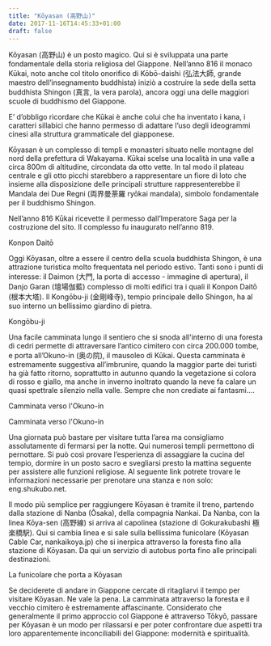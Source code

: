 ```yaml
---
title: "Kōyasan (高野山)"
date: 2017-11-16T14:45:33+01:00
draft: false
---
```


Kōyasan (高野山) è un posto magico.
Qui si è sviluppata una parte fondamentale della storia religiosa del Giappone. Nell’anno 816 il monaco Kūkai, noto anche col titolo onorifico di Kōbō-daishi (弘法大師, grande maestro dell’insegnamento buddhista) iniziò a costruire la sede della setta buddhista Shingon (真言, la vera parola), ancora oggi una delle maggiori scuole di buddhismo del Giappone.

E’ d’obbligo ricordare che Kūkai è anche colui che ha inventato i kana, i caratteri sillabici che hanno permesso di adattare l’uso degli ideogrammi cinesi alla struttura grammaticale del giapponese.

Kōyasan è un complesso di templi e monasteri situato nelle montagne del nord della prefettura di Wakayama. Kūkai scelse una località in una valle a circa 800m di altitudine, circondata da otto vette. In tal modo il plateau centrale e gli otto picchi starebbero a rappresentare un fiore di loto che insieme alla disposizione delle principali strutture rappresenterebbe il Mandala dei Due Regni (両界曼荼羅 ryōkai mandala), simbolo fondamentale per il buddhismo Shingon.

Nell’anno 816 Kūkai ricevette il permesso dall’Imperatore Saga per la costruzione del sito. Il complesso fu inaugurato nell’anno 819.

 Konpon Daitō

Oggi Kōyasan, oltre a essere il centro della scuola buddhista Shingon, è una attrazione turistica molto frequentata nel periodo estivo. Tanti sono i punti di interesse: il Daimon (大門, la porta di accesso - immagine di apertura), il Danjo Garan (壇場伽藍) complesso di molti edifici tra i quali il Konpon Daitō (根本大塔). Il Kongōbu-ji (金剛峰寺), tempio principale dello Shingon, ha al suo interno un bellissimo giardino di pietra.

Kongōbu-ji

Una facile camminata lungo il sentiero che si snoda all'interno di una foresta di cedri permette di attraversare l’antico cimitero con circa 200.000 tombe, e porta all’Okuno-in (奥の院), il mausoleo di Kūkai. Questa camminata è estremamente suggestiva all’imbrunire, quando la maggior parte dei turisti ha già fatto ritorno, soprattutto in autunno quando la vegetazione si colora di rosso e giallo, ma anche in inverno inoltrato quando la neve fa calare un quasi spettrale silenzio nella valle. Sempre che non crediate ai fantasmi….

Camminata verso l'Okuno-in

Camminata verso l'Okuno-in

Una giornata può bastare per visitare tutta l’area ma consigliamo assolutamente di fermarsi per la notte. Qui numerosi templi permettono di pernottare. Si può così provare l’esperienza di assaggiare la cucina del tempio, dormire in un posto sacro e svegliarsi presto la mattina seguente per assistere alle funzioni religiose. Al seguente link potrete trovare le informazioni necessarie per prenotare una stanza e non solo: eng.shukubo.net.

Il modo più semplice per raggiungere Kōyasan è tramite il treno, partendo dalla stazione di Nanba (Ōsaka), della compagnia Nankai.
Da Nanba, con la linea Kōya-sen (高野線) si arriva al capolinea (stazione di Gokurakubashi 極楽橋駅). Qui si cambia linea e si sale sulla bellissima funicolare (Kōyasan Cable Car, nankaikoya.jp) che si inerpica attraverso la foresta fino alla stazione di Kōyasan. Da qui un servizio di autobus porta fino alle principali destinazioni.

La funicolare che porta a Kōyasan

Se deciderete di andare in Giappone cercate di ritagliarvi il tempo per visitare Kōyasan. Ne vale la pena. La camminata attraverso la foresta e il vecchio cimitero è estremamente affascinante. Considerato che generalmente il primo approccio col Giappone è attraverso Tōkyō, passare per Kōyasan è un modo per rilassarsi e per poter confrontare due aspetti tra loro apparentemente inconciliabili del Giappone: modernità e spiritualità.
